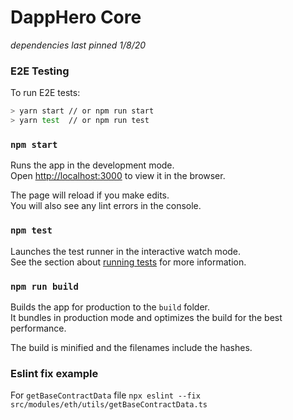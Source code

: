 # DappHero Core

*dependencies last pinned 1/8/20*

### E2E Testing

To run E2E tests:

```sh
> yarn start // or npm run start
> yarn test  // or npm run test
```

### `npm start`

Runs the app in the development mode.<br />
Open [http://localhost:3000](http://localhost:3000) to view it in the browser.

The page will reload if you make edits.<br />
You will also see any lint errors in the console.

### `npm test`

Launches the test runner in the interactive watch mode.<br />
See the section about [running tests](https://facebook.github.io/create-react-app/docs/running-tests) for more information.

### `npm run build`

Builds the app for production to the `build` folder.<br />
It bundles in production mode and optimizes the build for the best performance.

The build is minified and the filenames include the hashes.<br />


### Eslint fix example
For `getBaseContractData` file
`npx eslint --fix src/modules/eth/utils/getBaseContractData.ts`
